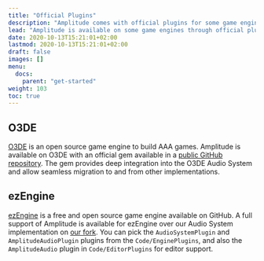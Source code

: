 ```yaml
---
title: "Official Plugins"
description: "Amplitude comes with official plugins for some game engines, check if your preferred one is supported!"
lead: "Amplitude is available on some game engines through official plugins."
date: 2020-10-13T15:21:01+02:00
lastmod: 2020-10-13T15:21:01+02:00
draft: false
images: []
menu:
  docs:
    parent: "get-started"
weight: 103
toc: true
---
```


## O3DE

[O3DE](https://o3de.org) is an open source game engine to build AAA games. Amplitude is available on O3DE with an official gem available in a [public GitHub repository](https://github.com/SparkyStudios/o3de-gem-ssamplitudeaudio). The gem provides deep integration into the O3DE Audio System and allow seamless migration to and from other implementations.

## ezEngine

[ezEngine](https://ezengine.net) is a free and open source game engine available on GitHub. A full support of Amplitude is available for ezEngine over our Audio System implementation on [our fork](https://github.com/SparkyStudios/ezEngine). You can pick the `AudioSystemPlugin` and `AmplitudeAudioPlugin` plugins from the `Code/EnginePlugins`, and also the `AmplitudeAudio` plugin in `Code/EditorPlugins` for editor support.
